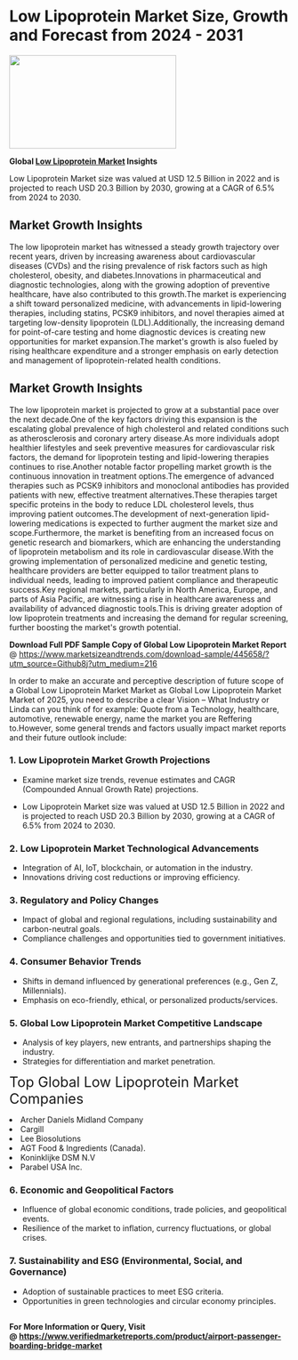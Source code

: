 <H1>Low Lipoprotein Market Size, Growth and Forecast from 2024 - 2031</H1><img class="aligncenter size-medium wp-image-584254" src="https://thirdeyenews.in/wp-content/uploads/2024/09/Global-Market-Research-300x168.jpeg" alt="" width="300" height="168" /><p><strong>Global&nbsp;<a href="https://www.marketsizeandtrends.com/download-sample/445658/?utm_source=Github8j?utm_medium=216">Low Lipoprotein Market</a> Insights</strong></p><p>Low Lipoprotein Market size was valued at USD 12.5 Billion in 2022 and is projected to reach USD 20.3 Billion by 2030, growing at a CAGR of 6.5% from 2024 to 2030.</p><p><h2>Market Growth Insights</h2> The low lipoprotein market has witnessed a steady growth trajectory over recent years, driven by increasing awareness about cardiovascular diseases (CVDs) and the rising prevalence of risk factors such as high cholesterol, obesity, and diabetes.Innovations in pharmaceutical and diagnostic technologies, along with the growing adoption of preventive healthcare, have also contributed to this growth.The market is experiencing a shift toward personalized medicine, with advancements in lipid-lowering therapies, including statins, PCSK9 inhibitors, and novel therapies aimed at targeting low-density lipoprotein (LDL).Additionally, the increasing demand for point-of-care testing and home diagnostic devices is creating new opportunities for market expansion.The market's growth is also fueled by rising healthcare expenditure and a stronger emphasis on early detection and management of lipoprotein-related health conditions. <h2>Market Growth Insights</h2> The low lipoprotein market is projected to grow at a substantial pace over the next decade.One of the key factors driving this expansion is the escalating global prevalence of high cholesterol and related conditions such as atherosclerosis and coronary artery disease.As more individuals adopt healthier lifestyles and seek preventive measures for cardiovascular risk factors, the demand for lipoprotein testing and lipid-lowering therapies continues to rise.Another notable factor propelling market growth is the continuous innovation in treatment options.The emergence of advanced therapies such as PCSK9 inhibitors and monoclonal antibodies has provided patients with new, effective treatment alternatives.These therapies target specific proteins in the body to reduce LDL cholesterol levels, thus improving patient outcomes.The development of next-generation lipid-lowering medications is expected to further augment the market size and scope.Furthermore, the market is benefiting from an increased focus on genetic research and biomarkers, which are enhancing the understanding of lipoprotein metabolism and its role in cardiovascular disease.With the growing implementation of personalized medicine and genetic testing, healthcare providers are better equipped to tailor treatment plans to individual needs, leading to improved patient compliance and therapeutic success.Key regional markets, particularly in North America, Europe, and parts of Asia Pacific, are witnessing a rise in healthcare awareness and availability of advanced diagnostic tools.This is driving greater adoption of low lipoprotein treatments and increasing the demand for regular screening, further boosting the market's growth potential.</p><p><span class=""><strong>Download Full PDF Sample Copy of Global Low Lipoprotein Market Report</strong> @ <a href="https://www.marketsizeandtrends.com/download-sample/445658/?utm_source=Github8j?utm_medium=216" target="_blank">https://www.marketsizeandtrends.com/download-sample/445658/?utm_source=Github8j?utm_medium=216</a></span></p><p>In order to make an accurate and perceptive description of future scope of a Global&nbsp;Low Lipoprotein Market Market as Global&nbsp;Low Lipoprotein Market Market of 2025, you need to describe a clear Vision &ndash; What Industry or Linda can you think of for example: Quote from a Technology, healthcare, automotive, renewable energy, name the market you are Reffering to.However, some general trends and factors usually impact market reports and their future outlook include:</p><h3>1.&nbsp;<strong>Low Lipoprotein Market Growth Projections</strong></h3><ul><li>Examine market size trends, revenue estimates and CAGR (Compounded Annual Growth Rate) projections.</li><li><p>Low Lipoprotein Market size was valued at USD 12.5 Billion in 2022 and is projected to reach USD 20.3 Billion by 2030, growing at a CAGR of 6.5% from 2024 to 2030.</p></li></ul><h3>2.&nbsp;<strong>Low Lipoprotein Market Technological Advancements</strong></h3><ul><li>Integration of AI, IoT, blockchain, or automation in the industry.</li><li>Innovations driving cost reductions or improving efficiency.</li></ul><h3>3.&nbsp;<strong>Regulatory and Policy Changes</strong></h3><ul><li>Impact of global and regional regulations, including sustainability and carbon-neutral goals.</li><li>Compliance challenges and opportunities tied to government initiatives.</li></ul><h3>4.&nbsp;<strong>Consumer Behavior Trends</strong></h3><ul><li>Shifts in demand influenced by generational preferences (e.g., Gen Z, Millennials).</li><li>Emphasis on eco-friendly, ethical, or personalized products/services.</li></ul><h3>5.&nbsp;<strong>Global Low Lipoprotein Market Competitive Landscape</strong></h3><ul><li>Analysis of key players, new entrants, and partnerships shaping the industry.</li><li>Strategies for differentiation and market penetration.</li></ul><p data-pm-slice="1 1 []"><span style="color: inherit; font-family: inherit; font-size: 25px;">Top Global Low Lipoprotein Market Companies</span></p><div class="" data-test-id=""><p><li>Archer Daniels Midland Company</li><li> Cargill</li><li> Lee Biosolutions</li><li> AGT Food & Ingredients (Canada).</li><li> Koninklijke DSM N.V</li><li> Parabel USA Inc.</li></p></div><h3>6.&nbsp;<strong>Economic and Geopolitical Factors</strong></h3><ul><li>Influence of global economic conditions, trade policies, and geopolitical events.</li><li>Resilience of the market to inflation, currency fluctuations, or global crises.</li></ul><h3>7.&nbsp;<strong>Sustainability and ESG (Environmental, Social, and Governance)</strong></h3><ul><li>Adoption of sustainable practices to meet ESG criteria.</li><li>Opportunities in green technologies and circular economy principles.</li></ul><h2><strong style="font-size: 14px;">For More Information or Query, Visit @&nbsp;</strong><a style="background-color: #ffffff; font-size: 14px;" href="https://www.marketsizeandtrends.com/report/low-lipoprotein-market/" target="_blank">https://www.verifiedmarketreports.com/product/airport-passenger-boarding-bridge-market</a></h2>